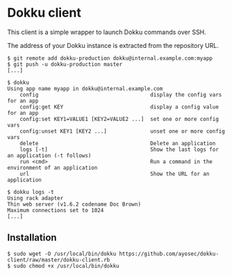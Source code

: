 # Dokku client

This client is a simple wrapper to launch Dokku commands over SSH.

The address of your Dokku instance is extracted from the repository URL.

    $ git remote add dokku-production dokku@internal.example.com:myapp
    $ git push -u dokku-production master
    [...]

    $ dokku 
    Using app name myapp in dokku@internal.example.com
        config                                    display the config vars for an app
        config:get KEY                            display a config value for an app
        config:set KEY1=VALUE1 [KEY2=VALUE2 ...]  set one or more config vars
        config:unset KEY1 [KEY2 ...]              unset one or more config vars
        delete                                    Delete an application
        logs [-t]                                 Show the last logs for an application (-t follows)
        run <cmd>                                 Run a command in the environment of an application
        url                                       Show the URL for an application

    $ dokku logs -t
    Using rack adapter
    Thin web server (v1.6.2 codename Doc Brown)
    Maximum connections set to 1024
    [...]

## Installation

    $ sudo wget -O /usr/local/bin/dokku https://github.com/ayosec/dokku-client/raw/master/dokku-client.rb
    $ sudo chmod +x /usr/local/bin/dokku
